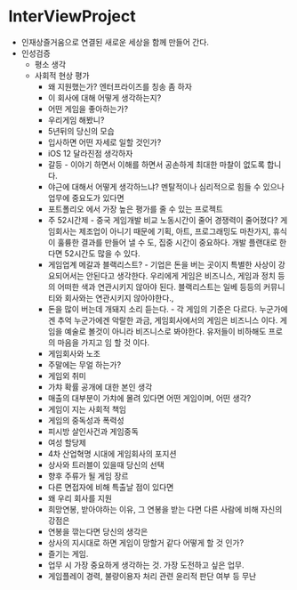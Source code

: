 # InterViewProject

* 인재상즐거움으로 연결된 새로운 세상을 함께 만들어 간다.
* 인성검증
  * 평소 생각
  * 사회적 현상 평가
    * 왜 지원했는가? 엔터프라이즈를 칭송 좀 하자
    * 이 회사에 대해 어떻게 생각하는지?
    * 어떤 게임을 좋아하는가? 
    * 우리게임 해봤니?
    * 5년뒤의 당신의 모습
    * 입사하면 어떤 자세로 일할 것인가?
    * iOS 12 달라진점 생각하자
    * 갈등 - 이야기 하면서 이해를 하면서 공손하게 최대한 마찰이 없도록 합니다.
    * 야근에 대해서 어떻게 생각하느냐? 멘탈적이나 심리적으로 힘들 수 있으나 업무에 중요도가 있다면
    * 포트폴리오 에서 가장 높은 평가를 줄 수 있는 프로젝트
    * 주 52시간제 - 중국 게임개발 비교 노동시간이 줄어 경쟁력이 줄어졌다? 게임회사는 제조업이 아니기 때문에 기획, 아트, 프로그래밍도 마찬가지, 휴식이 훌륭한 결과를 만들어 낼 수 도, 집중 시간이 중요하다. 개발 플랜대로 한다면 52시간도 많을 수 있다.
    * 게임업계 메갈과 블랙리스트? - 기업은 돈을 버는 곳이지 특별한 사상이 강요되어서는 안된다고 생각한다. 우리에게 게임은 비즈니스, 게임과 정치 등의 어떠한 색과 연관시키지 않아야 된다. 블랙리스트는 일베 등등의 커뮤니티와 회사와는 연관시키지 않아야한다.,
    * 돈을 많이 버는데 개돼지 소리 듣는다. - 각 게임의 기준은 다르다. 누군가에겐 추억 누군가에겐 악랄한 과금, 게임회사에서의 게임은 비즈니스 이다. 게임을 예술로 볼것이 아니라 비즈니스로 봐야한다. 유저들이 비하해도 프로의 마음을 가지고 임 할 것 이다.
    * 게임회사와 노조
    * 주말에는 무얼 하는가?
    * 게임외 취미
    * 가챠 확률 공개에 대한 본인 생각
    * 매출의 대부분이 가챠에 몰려 있다면 어떤 게임이며, 어떤 생각?
    * 게임이 지는 사회적 책임
    * 게임의 중독성과 폭력성
    * 피시방 살인사건과 게임중독
    * 여성 할당제
    * 4차 산업혁명 시대에 게임회사의 포지션
    * 상사와 트러블이 있을때 당신의 선택
    * 향후 주류가 될 게임 장르
    * 다른 면접자에 비해 특출날 점이 있다면
    * 왜 우리 회사를 지원
    * 희망연봉, 받아야하는 이유, 그 연봉을 받는 다면 다른 사람에 비해 자신의 강점은
    * 연봉을 깎는다면 당신의 생각은
    * 상사의 지시대로 하면 게임이 망할거 같다 어떻게 할 것 인가?
    * 즐기는 게임. 
    * 업무 시 가장 중요하게 생각하는 것. 가장 도전하고 싶은 업무.
    * 게임플레이 경력, 불량이용자 처리 관련 윤리적 판단 여부 등 무난
